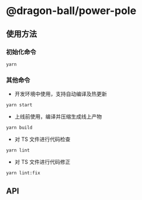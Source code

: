 # @dragon-ball/power-pole

## 使用方法

### 初始化命令
```
yarn
```

### 其他命令

* 开发环境中使用，支持自动编译及热更新
```
yarn start
```

* 上线前使用，编译并压缩生成线上产物
```
yarn build
```

* 对 TS 文件进行代码检查
```
yarn lint
```

* 对 TS 文件进行代码修正
```
yarn lint:fix
```



## API